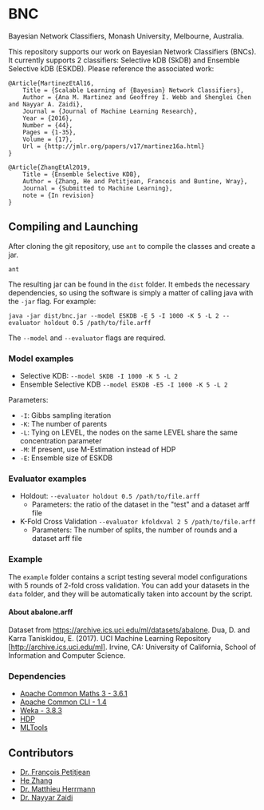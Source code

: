 # BNC
Bayesian Network Classifiers, Monash University, Melbourne, Australia.

This repository supports our work on Bayesian Network Classifiers (BNCs).
It currently supports 2 classifiers: Selective kDB (SkDB) and Ensemble Selective kDB (ESKDB).
Please reference the associated work: 

```
@Article{MartinezEtAl16,
    Title = {Scalable Learning of {Bayesian} Network Classifiers},
    Author = {Ana M. Martinez and Geoffrey I. Webb and Shenglei Chen and Nayyar A. Zaidi},
    Journal = {Journal of Machine Learning Research},
    Year = {2016},
    Number = {44},
    Pages = {1-35},
    Volume = {17},
    Url = {http://jmlr.org/papers/v17/martinez16a.html}
}
```

```
@Article{ZhangEtAl2019,
    Title = {Ensemble Selective KDB},
    Author = {Zhang, He and Petitjean, Francois and Buntine, Wray},
    Journal = {Submitted to Machine Learning},
    note = {In revision}
}
```


## Compiling and Launching
After cloning the git repository, use `ant` to compile the classes and create a jar.
```
ant
```
The resulting jar can be found in the `dist` folder.
It embeds the necessary dependencies, so using the software is simply a matter of calling java with the `-jar` flag.
For example:
```
java -jar dist/bnc.jar --model ESKDB -E 5 -I 1000 -K 5 -L 2 --evaluator holdout 0.5 /path/to/file.arff
```

The `--model` and `--evaluator` flags are required.

### Model examples
* Selective KDB: `--model SKDB -I 1000 -K 5 -L 2`
* Ensemble Selective KDB `--model ESKDB -E5 -I 1000 -K 5 -L 2`

Parameters:
* `-I`: Gibbs sampling iteration
* `-K`: The number of parents
* `-L`: Tying on LEVEL, the nodes on the same LEVEL share the same concentration parameter
* `-M`: If present, use M-Estimation instead of HDP
* `-E`: Ensemble size of ESKDB

### Evaluator examples
* Holdout: `--evaluator holdout 0.5 /path/to/file.arff`
  * Parameters: the ratio of the dataset in the "test" and a dataset arff file
* K-Fold Cross Validation `--evaluator kfoldxval 2 5 /path/to/file.arff`
  * Parameters: The number of splits, the number of rounds and a dataset arff file

### Example
The `example` folder contains a script testing several model configurations with 5 rounds of 2-fold cross validation.
You can add your datasets in the `data` folder, and they will be automatically taken into account by the script.

#### About abalone.arff
Dataset from https://archive.ics.uci.edu/ml/datasets/abalone.
Dua, D. and Karra Taniskidou, E. (2017). UCI Machine Learning Repository [http://archive.ics.uci.edu/ml].
Irvine, CA: University of California, School of Information and Computer Science.


### Dependencies
* [Apache Common Maths 3 - 3.6.1](https://commons.apache.org/proper/commons-math/)
* [Apache Common CLI - 1.4](https://commons.apache.org/proper/commons-cli/)
* [Weka - 3.8.3](https://www.cs.waikato.ac.nz/ml/weka/index.html)
* [HDP](https://github.com/HerrmannM/HDP)
* [MLTools](https://github.com/HerrmannM/MLTools)

## Contributors
* [Dr. François Petitjean](https://github.com/fpetitjean)
* [He Zhang](https://github.com/icesky0125)
* [Dr. Matthieu Herrmann](https://github.com/HerrmannM)
* [Dr. Nayyar Zaidi](https://github.com/nayyarzaidi)
